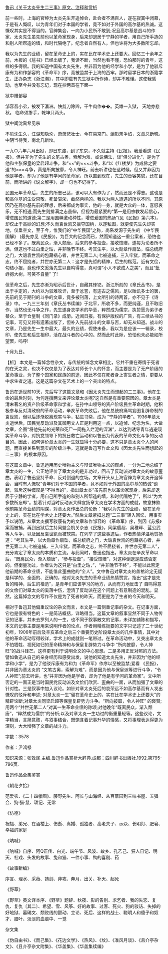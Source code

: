[鲁迅《关于太炎先生二三事》原文、注释和赏析](https://www.vrrw.net/wx/9801.html)

前一些时，上海的官绅为太炎先生开追悼会，赴会者不满百人，遂在寂寞中闭幕，于是有人慨叹，以为青年们对于本国的学者，竟不如对于外国的高尔基的热诚。这慨叹其实是不得当的。官绅集会，一向为小民所不敢到;况且高尔基是战斗的作家，太炎先生虽先前也以革命家现身，后来却退居于宁静的学者，用自己所手造的和别人所帮造的墙，和时代隔绝了。纪念者自然有人，但也许将为大多数所忘却。

我以为先生的业绩，留在革命史上的，实在比在学术史上还要大。回忆三十余年之前，木板的《訄书》已经出版了，我读不断，当然也看不懂，恐怕那时的青年，这样的多得很。我的知道中国有太炎先生，并非因为他的经学和小学，是为了他驳斥康有为和作邹容的《革命军》序，竟被监禁于上海的西牢。那时留学日本的浙籍学生，正办杂志《浙江潮》，其中即载有先生狱中所作诗，却并不难懂。这使我感动，也至今并没有忘记，现在抄两首在下面—

狱中赠邹容

邹容吾小弟，被发下瀛洲。快剪刀除辫，干牛肉作��。英雄一入狱， 天地亦悲秋。 临命须掺手，乾坤只两头。

狱中闻沈禹希见杀

不见沈生久，江湖知隐沦，萧萧悲壮士，今在易京门。螭鬽羞争焰，文章总断魂。中阴当待我，南北几新坟。

一九○六年六月出狱，即日东渡，到了东京，不久就主持《民报》。我爱看这《民报》，但并非为了先生的文笔古奥，索解为难，或说佛法，谈“俱分进化”，是为了他和主张保皇的梁启超斗争，和“××”的×××斗争，和“以《红楼梦》为成佛之要道”的×××斗争，真是所向披靡，令人神旺。前去听讲也在这时候，但又并非因为他是学者，却为了他是有学问的革命家，所以直到现在，先生的音容笑貌，还在目前，而所讲的《说文解字》，却一句也不记得了。

民国元年革命后，先生的所志已达，该可以大有作为了，然而还是不得志。这也是和高尔基的生受崇敬，死备哀荣，截然两样的。我以为两人遭遇的所以不同，其原因乃在高尔基先前的理想，后来都成为事实，他的一身，就是大众的一体，喜怒哀乐，无不相通;而先生则排满之志虽伸，但视为最紧要的“第一是用宗教发起信心，增进国民的道德;第二是用国粹激动种性，增进爱国的热肠”(见《民报》第六本)，却仅止于高妙的幻想;不久而袁世凯又攘夺国柄，以遂私图，就更使先生失却实地，仅垂空文，至于今，惟我们的“中华民国”之称，尚系发源于先生的 《中华民国解》 (最先亦见《民报》)，为巨大的记念而已，然而知道这一重公案者，恐怕也已经不多了。既离民众，渐入颓唐，后来的参与投壶，接收馈赠，遂每为论者所不满，但这也不过白圭之玷，并非晚节不终。考其生平，以大勋章作扇坠，临总统府之门，大诟袁世凯的包藏祸心者，并世无第二人;七被追捕，三入牢狱，而革命之志，终不屈挠者，并世亦无第二人：这才是先哲的精神，后生的楷范。近有文侩，勾结小报，竟也作文奚落先生以自鸣得意，真可谓“小人不欲成人之美”，而且“蚍蜉撼大树，可笑不自量” 了!

但革命之后，先生亦渐为昭示后世计，自藏其锋铓。浙江所刻的《章氏丛书》，是出于手定的，大约以为驳难攻讦，至于忿詈，有违古之儒风，足以贻讥多士的罢，先前的见于期刊的斗争的文章，竟多被刊落，上文所引的诗两首，亦不见于《诗录》中。一九三三年刻《章氏丛书续编》于北平，所收不多，而更纯谨，且不取旧作，当然也无斗争之作，先生遂身衣学术的华衮，粹然成为儒宗，执贽愿为弟子者綦众，至于仓皇制《同门录》成册。近阅日报，有保护版权的广告，有三续丛书的记事，可见又将有遗著出版了，但补入先前战斗的文章与否，却无从知道。战斗的文章，乃是先生一生中最大，最久的业绩，假使未备，我以为是应该一一辑录，校印，使先生和后生相印，活在战斗者的心中的。然而此时此际，恐怕也未必能如所望罢，呜呼!

十月九日。



【析】 本文是一篇悼念性杂文，与传统的悼念文章相比，它并不重在寄情于死者的在天之灵，也决不仅仅是为了表达对师长个人的怀念，而主要是为了无产阶级的革命事业，为了整个国家和民族的前途，因此不仅在死者身上寄生者之情，更要从中求生者之道。这是这篇杂文在艺术上的一个突出的特点。

鲁迅在逝世前10天，先后写了这篇文章和《因太炎先生而想起的二三事》。他在生命的最后时刻，为何连撰两文来评论章太炎呢?这自然是有重要原因的。章太炎是清末著名的资产阶级革命家和学者，在孙中山领导的资产阶级民主革命时期，他积极参与反对清政府的革命活动，辛亥革命失败后，他在总统府痛骂妄图复辟帝制的袁世凯，但以后逐渐脱离现实斗争，钻进书斋，成为 “宁静的学者”。1936年章太炎逝世后，国民党反动派及其御用文人正是利用这一点，以追悼、纪念为名，大做文章，企图“将他先前的光荣和死尸一同拖入烂泥的深渊”，以达到诱导青年逃避现实革命斗争，对抗党领导下的抗日救亡运动和以鲁迅为代表的革命文化斗争的反动目的。因此，如何评价章太炎的一生就显得十分必要，这不只是章太炎个人的问题，而直接关系到现实的阶级斗争。这就是鲁迅写作此文和《因太炎先生而想起的二三事》 的根本原因。

在这篇文章中，鲁迅运用历史唯物主义与辩证唯物主义的观点，一分为二地总结了章太炎的一生，公正地评价了章太炎的是非功过，回击了反动派对章太炎的故意歪曲，表明了鲁迅坚持革命、反对倒退的立场。文章开头从上海官绅为章太炎开追悼会，当时有人慨叹“青年们对于本国的学者，竟不如对于外国的高尔基的热诚”谈起，驳斥这种慨叹是“不得当的”，指出章太炎“虽先前也以革命家现身，后来却退居于宁静的学者，用自己所手造的和别人所帮造的墙，和时代隔绝了”，所以“为大多数所忘却”。接着针对当时反动派大肆宣扬章太炎在学术方面的成就，故意抹煞他前期革命业绩的阴谋，对章太炎作出总的论断：“我以为先生的业绩，留在革命史上的，实在比在学术史上还要大。”然后文章紧扣总题“二三事”转入回忆，用事实予以说明，从章太炎撰写驳康有为的文章和作邹容的 《革命军》序，到因《苏报》案而被捕，再到出狱后主持同盟会机关杂志《民报》，同梁启超、吴稚晖、蓝公武等人斗争，以及因反袁世凯而被软禁。在列举了这些事迹后，作者热情洋溢地赞扬道：“考其生平，以大勋章作扇坠，临总统府之门，大诟袁世凯的包藏祸心者，并世无第二人;七被追捕，三入牢狱，而革命之志，终不屈挠者，并世亦无第二人”，充分肯定了章太炎的本质和主流。与此同时，鲁迅也指出，章太炎在辛亥革命以后，“既离民众，渐入颓唐”，“参与投壶”，“接受馈赠”，对这种倒退是应该否定的。但衡量功过，作者认为这只是“白圭之玷，”，“并非晚节不终”，不能以此否定他前期的革命业绩，不能借此歪曲他的“全人”。文中鲁迅对章太炎的盖棺论定无疑是科学的、全面的、正确的，他对太炎先生的革命业绩热情赞赏，指出“这才是先哲的精神，后生的楷范”，是青年们应该学习的地方，从而有力地反击了 自鸣得意的文侩们对章太炎的奚落中伤，澄清了反动派在这个问题上有意制造的混乱。显然，这篇悼念文的写作不仅是为了死者的昨天，而更是为了生者的今天和明天。

相对于鲁迅其他偏重议论的杂文而言，本文是一篇侧重记事的杂文。在记事方面，它也是很有特色的：一是简洁概括，详略得当。这篇文章的叙事显然不同于人物传记的记事，并未去罗列人的一生，也不同于叙事散文的记事，未详加铺陈和描写，本文的记事主要是用来说明作者的论点，作者用精练扼要的文字只记述了二十世纪初年，1906年前后及辛亥革命之后三个重要历史阶段章太炎的几件事情，其中对他的革命活动写得较详，学术上的成就则一笔带过。在革命活动中，又突出章太炎不怕牺牲、视死如归的革命精神和与保皇复辟势力斗争中 “所向披靡，令人神旺”的战斗锋芒。这样更有利于说明全文的中心思想。二是多用正反对照的方法。譬如鲁迅从自己的亲身经历和感受出发，说他的知道太炎先生，并非因为“他的经学和小学”，是为了他驳斥康有为和为《革命军》作序以至被监禁;爱看 《民报》，并非因为章太炎的 “文笔古奥，索解为难”，而是因为他与保皇派等进行斗争，“令人神旺”;前去听讲，也“并非因为他是学者，却为了他是有学问的革命家”。文中所否定的一面正是当时国民党反动派及文侩们欣赏、歪曲的一面，从而加强了文章的针对性。三是叙事中加入议论。如针对章太炎死后的哀荣远不如高尔基而有人发出慨叹的驳斥和申述; 对章太炎一生“留在革命史上的，实在比在学术史上还要大”的精辟论断;对章太炎同梁启超等保皇复辟势力斗争。“所向披靡，令人神旺” 的褒赞; 用两个“并世无第二人”对其一生革命业绩的称颂;对他晚年“既离民众，渐入颓唐”，“粹然成为儒宗”的分析;以及对章太炎一生功过的衡重量轻等。这些议论，文字精当，言简意赅，与叙事结合，既饱含着记事升华的情感，又将事理表达得更为深刻，大大增强了文章的战斗力。

字数：3578

作者：尹鸿禄

知识来源：张效民 主编.鲁迅作品赏析大辞典.成都：四川辞书出版社.1992.第795-796页.

鲁迅作品全集鉴赏

《朝花夕拾》

范爱农、《二十四孝图》、藤野先生、阿长与山海经、从百草园到三味书屋、五猖会、狗·猫·鼠、琐记、无常

《仿徨》

祝福、弟兄、在酒楼上、伤逝、离婚、孤独者、高老夫子、示众、长明灯、肥皂、幸福的家庭

《呐喊》

《呐喊》自序、阿Q正传、白光、端午节、风波、故乡、孔乙己、狂人日记、明天、社戏、头发的故事、兔和猫、一件小事、鸭的喜剧、药

《故事新编》

序言、理水、采薇、铸剑、非攻、奔月、出关、补天、起死

《野草》

《野草》英文译本序、《野草》题辞、秋夜、影的告别、求乞者、我的失恋、复仇、复仇〔其二〕、希望、雪、风筝、好的故事、过客、死火、狗的驳诘、失掉的好地狱、墓碣文、颓败线的颤动、立论、死后、这样的战士、聪明人和傻子和奴才、腊叶、淡淡的血痕中、一觉

杂文集

《伪自由书》、《而己集》、《花边文学》、《热风》、《坟》、《准风月谈》、《且介亭杂文》、《且介亭杂文附集》、《华盖集》、《华盖集续编》


